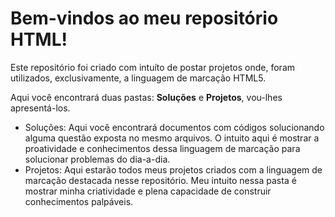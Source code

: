 # Bem-vindos ao meu repositório HTML!

Este repositório foi criado com intuíto de postar projetos onde, foram utilizados, exclusivamente, a linguagem de marcação HTML5.

Aqui você encontrará duas pastas: **Soluções** e **Projetos**, vou-lhes apresentá-los.
- Soluções: Aqui você encontrará documentos com códigos solucionando alguma questão exposta no mesmo arquivos. O intuito aqui é mostrar a proatividade e conhecimentos dessa linguagem de marcação para solucionar problemas do dia-a-dia.
- Projetos: Aqui estarão todos meus projetos criados com a linguagem de marcação destacada nesse repositório. Meu intuito nessa pasta é mostrar minha criatividade e plena capacidade de construir conhecimentos palpáveis.
